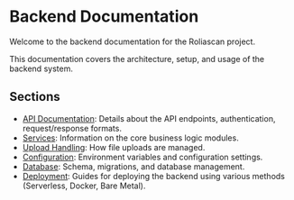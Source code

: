 # Backend Documentation

Welcome to the backend documentation for the Roliascan project.

This documentation covers the architecture, setup, and usage of the backend system.

## Sections

- [API Documentation](./api/README.md): Details about the API endpoints, authentication, request/response formats.
- [Services](./services/README.md): Information on the core business logic modules.
- [Upload Handling](./upload/README.md): How file uploads are managed.
- [Configuration](./configuration/README.md): Environment variables and configuration settings.
- [Database](./database/README.md): Schema, migrations, and database management.
- [Deployment](./deployment/README.md): Guides for deploying the backend using various methods (Serverless, Docker, Bare Metal). 